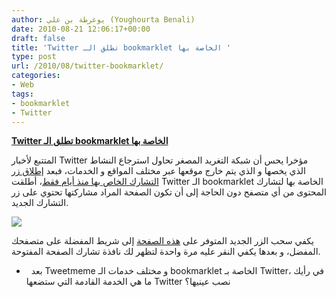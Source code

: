```yaml
---
author: يوغرطة بن علي (Youghourta Benali)
date: 2010-08-21 12:06:17+00:00
draft: false
title: 'Twitter تطلق الـ bookmarklet الخاصة بها '
type: post
url: /2010/08/twitter-bookmarklet/
categories:
- Web
tags:
- bookmarklet
- Twitter
---
```


**[Twitter تطلق الـ bookmarklet الخاصة بها](http://www.it-scoop.com/2010/08/twitter-bookmarklet/)**




المتتبع لأخبار Twitter مؤخرا يحس أن شبكة التغريد المصغر تحاول استرجاع النشاط الذي يخصها و الذي يتم خارج موقعها عبر مختلف المواقع و الخدمات، فبعد [إطلاق زر التشارك الخاص بها منذ أيام فقط](http://www.it-scoop.com/2010/08/twitter-tweet-button/)، أطلقت Twitter الـ bookmarklet الخاصة بها لتشارك المحتوى من أي متصفح دون الحاجة إلى أن تكون الصفحة المراد مشاركتها تحتوي على زر التشارك الجديد.




[![](http://a5.twimg.com/images/dev/cms/share-bookmarklet/share-bookmarklet-flow.png)
](http://www.it-scoop.com/2010/08/twitter-bookmarklet/)


يكفي سحب الزر الجديد المتوفر على [هذه الصفحة](http://dev.twitter.com/pages/share_bookmarklet) إلى شريط المفضلة على متصفحك المفضل، و بعدها يكفي النقر عليه مرة واحدة لتظهر لك نافذة تشارك الصفحة المفتوحة.

-   بعد Tweetmeme و مختلف خدمات الـ bookmarklet الخاصة بـ Twitter، في رأيك ما هي الخدمة القادمة التي ستضعها Twitter نصب عينيها؟
